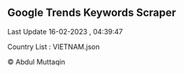 

## Google Trends Keywords Scraper 
 
Last Update 16-02-2023 , 04:39:47

Country List :
VIETNAM.json



© Abdul Muttaqin 
